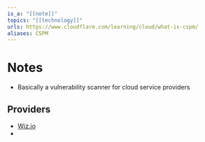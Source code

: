 ```yaml
---
is_a: "[[note]]"
topics: "[[technology]]"
urls: https://www.cloudflare.com/learning/cloud/what-is-cspm/
aliases: CSPM
---
```

# Notes
- Basically a vulnerability scanner for cloud service providers

## Providers
- [Wiz.io](https://www.wiz.io/)
- 
